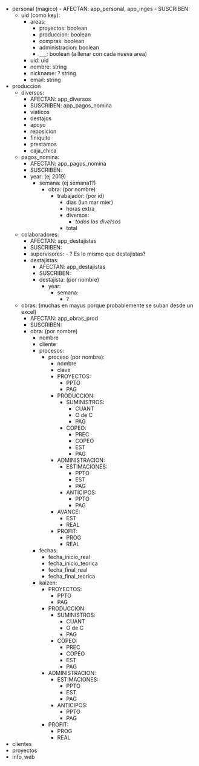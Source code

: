 - personal (magico)
      - AFECTAN: app_personal, app_inges
      - SUSCRIBEN: 
  - uid (como key):
    - areas:
      - proyectos: boolean
      - produccion: boolean
      - compras: boolean
      - administracion: boolean
      - ___: boolean (a llenar con cada nueva area)
    - uid: uid
    - nombre: string
    - nickname: ? string
    - email: string
- produccion
  - diversos:
      - AFECTAN: app_diversos
      - SUSCRIBEN: app_pagos_nomina
      - viaticos
      - destajos
      - apoyo
      - reposicion
      - finiquito
      - prestamos
      - caja_chica
  - pagos_nomina:
      - AFECTAN: app_pagos_nomina
      - SUSCRIBEN: 
      - year: (ej 2019)
         - semana: (ej semana1?)
            - obra: (por nombre)
               - trabajador: (por id)
                  - dias (lun mar mier)
                  - horas extra
                  - diversos:
                     - *todos los diversos*
                  - total
  - colaboradores:
      - AFECTAN: app_destajistas
      - SUSCRIBEN:
      - supervisores:
            - ? Es lo mismo que destajistas?
      - destajistas: 
         - AFECTAN: app_destajistas
         - SUSCRIBEN:
         - destajista: (por nombre)
            - year:
               - semana: 
                  - ?
  - obras: (muchas en mayus porque probablemente se suban desde un excel)
      - AFECTAN: app_obras_prod
      - SUSCRIBEN:
      - obra: (por nombre)
         - nombre
         - cliente
         - procesos:
            - proceso (por nombre):
               - nombre
               - clave
               - PROYECTOS:
                  - PPTO
                  - PAG
               - PRODUCCION:
                  - SUMINISTROS:
                     - CUANT
                     - O de C
                     - PAG
                  - COPEO:
                     - PREC
                     - COPEO
                     - EST
                     - PAG
               - ADMINISTRACION:
                  - ESTIMACIONES:
                     - PPTO
                     - EST
                     - PAG
                  - ANTICIPOS:
                     - PPTO
                     - PAG
               - AVANCE:
                  - EST
                  - REAL
               - PROFIT:
                  - PROG
                  - REAL
         - fechas:
            - fecha_inicio_real
            - fecha_inicio_teorica
            - fecha_final_real
            - fecha_final_teorica
         - kaizen:
            - PROYECTOS:
               - PPTO
               - PAG
            - PRODUCCION:
               - SUMINISTROS:
                  - CUANT
                  - O de C
                  - PAG
               - COPEO:
                  - PREC
                  - COPEO
                  - EST
                  - PAG
            - ADMINISTRACION:
               - ESTIMACIONES:
                  - PPTO
                  - EST
                  - PAG
               - ANTICIPOS:
                  - PPTO
                  - PAG
            - PROFIT:
               - PROG
               - REAL
- clientes
- proyectos
- info_web

